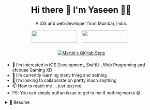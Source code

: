 <h1 align='center'>
  Hi there 👋 I'm Yaseen 👨‍💻
</h1>

<p align='center'>
  A iOS and web developer from Mumbai, India.
</p>

<p align='center'>  
  <a href="https://www.linkedin.com/in/yaseen-mallick-63063b191/">
    <img src="https://img.shields.io/badge/linkedin-%230077B5.svg?&style=border-radius: 5px&logo=linkedin&logoColor=white" height="40" width="150" />
  </a>&nbsp;&nbsp;
  <a href="https://www.instagram.com/yaseenmallick25/">
    <img src="https://img.shields.io/badge/instagram-%23E4405F.svg?&style=border-radius: 5px &logo=instagram&logoColor=white" height="41" width="150" />        
  </a>&nbsp;&nbsp;
</p>

<p align='center'>
  <a href="https://github.com/YaseenMallick25?tab=repositories">
    <img align="center" style="margin:0.5rem" src="https://github-readme-stats.vercel.app/api?username=yaseenmallick25&show_icons=true&line_height=27&count_private=true&title_color=ffffff&text_color=c9cacc&icon_color=4AB097&bg_color=1A2B34" alt="Martin's GitHub Stats" />
  </a>
</p>


- 👀 I’m interested in iOS Development, SwiftUI, Web Programing and ofcouse Gaming XD
- 🌱 I’m currently learning many thing and nothing
- 💞️ I’m looking to collaborate on pretty much anything
- 📫 How to reach me ... just text me.
- PS: You can simply pull an issue to get to me if nothing works 😅.

<details>
  <summary>📃 Resume</summary>

  ## Experience
  
  <img align="right" src="https://img.shields.io/badge/iOS%20-3498DB?logo=swift&logoColor=white" />

- 👨‍💻 **iOS Developer Intern**
- 📍 **FastestIndia NFTs** - Buxar, Bihar, India
- 📆 2021 - moment
  
  ## Education

- 📖 **B.Sc.IT**
- 📍 **Thakur Shyamnarayan Degree College, Mumbai, Maharashtra, India
- 📆 2019 - 2022
  
  ## Skills
  
  <img align="right" src="https://img.shields.io/badge/(My)SQL-4479A1?logo=mysql&logoColor=white" />
  <img align="right" src="https://img.shields.io/badge/C++-00599C?logo=c%2B%2B&logoColor=white" />
  <img align="right" src="https://img.shields.io/badge/C Sharp-239120?logo=c-sharp&logoColor=white" />
  <img align="right" src="https://img.shields.io/badge/Python-3776AB?logo=python&logoColor=white" />
  <img align="right" src="https://img.shields.io/badge/SwiftUI-3776AB?logo=swift&logoColor=white" />
  
  **Programming**
  
  <img align="right" src="https://img.shields.io/badge/Ubuntu-E95420?logo=ubuntu&logoColor=white" />
  <img align="right" src="https://img.shields.io/badge/Mac-0078D6?logo=macos&logoColor=white" />
  <img align="right" src="https://img.shields.io/badge/Windows-0078D6?logo=windows&logoColor=white" />
  
  **Operating Systems**

</details>


<!---
YaseenMallick25/YaseenMallick25 is a ✨ special ✨ repository because its `README.md` (this file) appears on your GitHub profile.
You can click the Preview link to take a look at your changes.
--->


